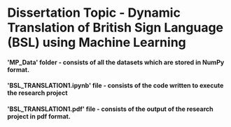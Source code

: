 # Dissertation Topic - Dynamic Translation of British Sign Language (BSL) using Machine Learning

#### **'MP_Data'** folder - consists of all the datasets which are stored in NumPy format. <br>
#### **'BSL_TRANSLATION1.ipynb'** file - consists of the code written to execute the research project <br>
#### **'BSL_TRANSLATION1.pdf'** file - consists of the output of the research project in pdf format. <b>
